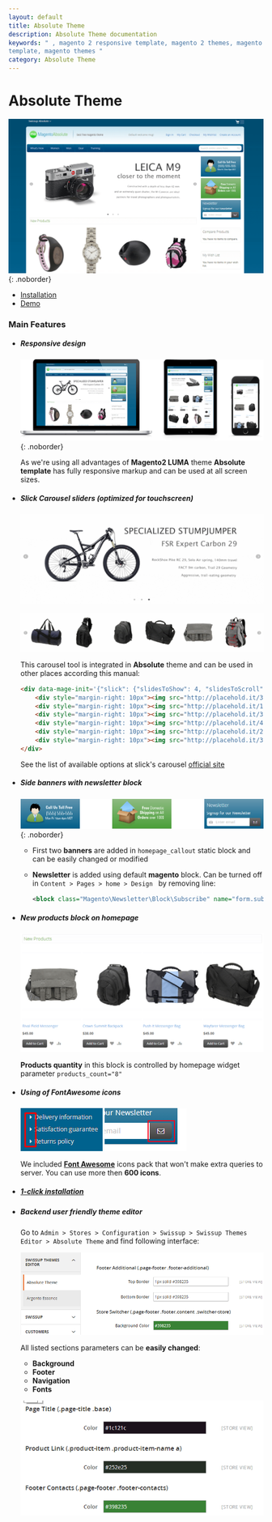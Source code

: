 ```yaml
---
layout: default
title: Absolute Theme
description: Absolute Theme documentation
keywords: " , magento 2 responsive template, magento 2 themes, magento 2
template, magento themes "
category: Absolute Theme
---
```


# Absolute Theme

![Absolute Homepage](/images/m2/themes/absolute/absolute_homepage.png){: .noborder}

- [Installation](installation/)
- [Demo](https://github.com/swissup/absolute-metapackage/releases)


### Main Features

 *  ##### **Responsive** design

    ![Devices](/images/m2/themes/absolute/devices.png){: .noborder}

    As we're using all advantages of **Magento2 LUMA** theme **Absolute template**
    has fully responsive markup and can be used at all screen sizes.

 *  ##### **Slick Carousel** sliders _(optimized for touchscreen)_

    ![Slick Carousel](/images/m2/themes/absolute/carousel.gif)

    ![Slick Carousel Bottom](/images/m2/themes/absolute/carousel2.gif)

    This carousel tool is integrated in **Absolute** theme and can be used in other
    places according this manual:

    ```html
    <div data-mage-init='{"slick": {"slidesToShow": 4, "slidesToScroll": 1, "dots": true, "autoplay": true, "variableWidth": true}}'>
        <div style="margin-right: 10px"><img src="http://placehold.it/350x150" alt=""/></div>
        <div style="margin-right: 10px"><img src="http://placehold.it/150x150" alt=""/></div>
        <div style="margin-right: 10px"><img src="http://placehold.it/300x150" alt=""/></div>
        <div style="margin-right: 10px"><img src="http://placehold.it/450x150" alt=""/></div>
        <div style="margin-right: 10px"><img src="http://placehold.it/250x150" alt=""/></div>
        <div style="margin-right: 10px"><img src="http://placehold.it/350x150" alt=""/></div>
    </div>
    ```
    See the list of available options at slick's carousel [official site][slick_settings]

    [slick_settings]: http://kenwheeler.github.io/slick/#settings

 *  ##### Side banners with **newsletter** block

    ![Banners](/images/m2/themes/absolute/banners.png){: .noborder}

    -   First two **banners** are added in `homepage_callout` static block and can
        be easily changed or modified
    -   **Newsletter** is added using default **magento** block. Can be turned off
        in `Content > Pages > home > Design ` by removing line:

        ```xml
        <block class="Magento\Newsletter\Block\Subscribe" name="form.subscribe.right" as="subscribe_right" template="subscribe_right.phtml"/>
        ```

 *  ##### **New products** block on homepage

    ![New Products](/images/m2/themes/absolute/new_products.png)

    **Products quantity** in this block is controlled by homepage widget
    parameter `products_count="8"`

 *  ##### Using of **FontAwesome** icons

    ![Footer Markers](/images/m2/themes/absolute/marker_icon.png)
    ![Newsletter Icon](/images/m2/themes/absolute/newsletter_icon.png)

    We included [**Font Awesome**](http://fontawesome.io/icons/) icons pack that
    won't make extra queries to server. You can use more then **600 icons**.

 *  ##### [**1-click** installation](installation/#setup-configuration-and-theme-content)

 *  ##### Backend user friendly **theme editor**

    Go to `Admin > Stores > Configuration > Swissup >
    Swissup Themes Editor > Absolute Theme` and find following interface:

    ![Backend editor](/images/m2/themes/absolute/backend_editor.png)

    All listed sections parameters can be **easily changed**:

    - **Background**
    - **Footer**
    - **Navigation**
    - **Fonts**

    ![Editor Animation](/images/m2/themes/absolute/editor_animation.gif)

